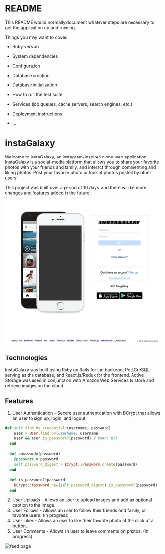 # README

This README would normally document whatever steps are necessary to get the
application up and running.

Things you may want to cover:

* Ruby version

* System dependencies

* Configuration

* Database creation

* Database initialization

* How to run the test suite

* Services (job queues, cache servers, search engines, etc.)

* Deployment instructions

* ...

# instaGalaxy

Welcome to instaGalaxy, an instagram-inspired clone web application. InstaGalaxy is a social-media platform that allows you to share your favorite photos with your friends and family, and interact through commenting and liking photos. Post your favorite photo or look at photos posted by other users!

This project was built over a period of 10 days, and there will be more changes and features added in the future.

![homepage](https://github.com/hchu315/instaGalaxy/blob/master/app/assets/images/instagalaxy%20homepage.png)


## Technologies

InstaGalaxy was built using Ruby on Rails for the backend, PostGreSQL serving as the database, and React.js/Redux for the frontend. Active Storage was used in conjunction with Amazon Web Services to store and retrieve images on the cloud.

## Features

1) User Authentication - Secure user authentication with BCrypt that allows an user to sign up, login, and logout.

```ruby
def self.find_by_credentials(username, password)
    user = User.find_by(username: username)
    user && user.is_password?(password) ? user: nil
  end

  def password=(password)
    @password = password
    self.password_digest = BCrypt::Password.create(password)
  end

  def is_password?(password)
    BCrypt::Password.new(self.password_digest).is_password?(password)
  end
 ```

2) User Uploads - Allows an user to upload images and add an optional caption to the image.
3) User Follows - Allows an user to follow their friends and family, or favorite users. (In progress)
4) User Likes - Allows an user to like their favorite photo at the click of a button.
5) User Comments - Allows an user to leave comments on photos. (In progress)

![feed page]()
